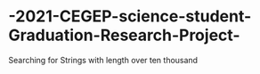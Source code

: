 # -2021-CEGEP-science-student-Graduation-Research-Project-
Searching for Strings with length over ten thousand
